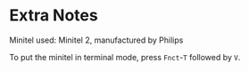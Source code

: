 Extra Notes
===========


Minitel used: Minitel 2, manufactured by Philips

To put the minitel in terminal mode, press `Fnct`-`T` followed by `V`.


